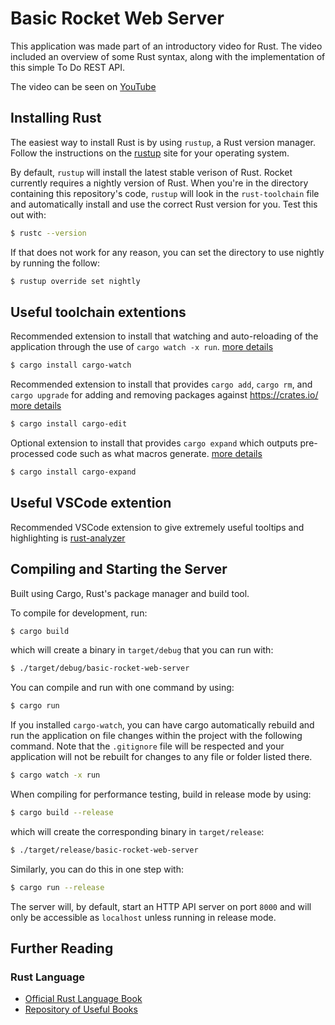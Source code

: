 # Basic Rocket Web Server

This application was made part of an introductory video for Rust. The video included an overview of some Rust syntax, along with the implementation of this simple To Do REST API.

The video can be seen on [YouTube](https://youtu.be/8RA6LSjXvRk)

## Installing Rust

The easiest way to install Rust is by using `rustup`, a Rust version manager.
Follow the instructions on the [rustup](https://rustup.rs/) site for your operating system.

By default, `rustup` will install the latest stable verison of Rust. Rocket currently
requires a nightly version of Rust. When you're in the directory
containing this repository's code, `rustup` will look in the `rust-toolchain` file and
automatically install and use the correct Rust version for you. Test this out with:

```sh
$ rustc --version
```

If that does not work for any reason, you can set the directory to use nightly by running the follow:

```sh
$ rustup override set nightly
```

## Useful toolchain extentions

Recommended extension to install that watching and auto-reloading of the application through the use of `cargo watch -x run`. [more details](https://crates.io/crates/cargo-watch)

```sh
$ cargo install cargo-watch
```

Recommended extension to install that provides `cargo add`, `cargo rm`, and `cargo upgrade` for adding and removing packages against https://crates.io/ [more details](https://crates.io/crates/cargo-edit)

```sh
$ cargo install cargo-edit
```

Optional extension to install that provides `cargo expand` which outputs pre-processed code such as what macros generate. [more details](https://crates.io/crates/cargo-expand)

```sh
$ cargo install cargo-expand
```

## Useful VSCode extention

Recommended VSCode extension to give extremely useful tooltips and highlighting is [rust-analyzer](https://github.com/rust-analyzer/rust-analyzer.git)

## Compiling and Starting the Server

Built using Cargo, Rust's package manager and build tool.

To compile for development, run:

```sh
$ cargo build
```

which will create a binary in `target/debug` that you can run with:

```sh
$ ./target/debug/basic-rocket-web-server
```

You can compile and run with one command by using:

```sh
$ cargo run
```

If you installed `cargo-watch`, you can have cargo automatically rebuild and run the application on file changes within the project with the following command. Note that the `.gitignore` file will be respected and your application will not be rebuilt for changes to any file or folder listed there.

```sh
$ cargo watch -x run
```

When compiling for performance testing, build in release mode by using:

```sh
$ cargo build --release
```

which will create the corresponding binary in `target/release`:

```sh
$ ./target/release/basic-rocket-web-server
```

Similarly, you can do this in one step with:

```sh
$ cargo run --release
```

The server will, by default, start an HTTP API server on port `8000` and will only be accessible as `localhost` unless running in release mode.

## Further Reading

### Rust Language

- [Official Rust Language Book](https://doc.rust-lang.org/book/)
- [Repository of Useful Books](https://github.com/sger/RustBooks)
